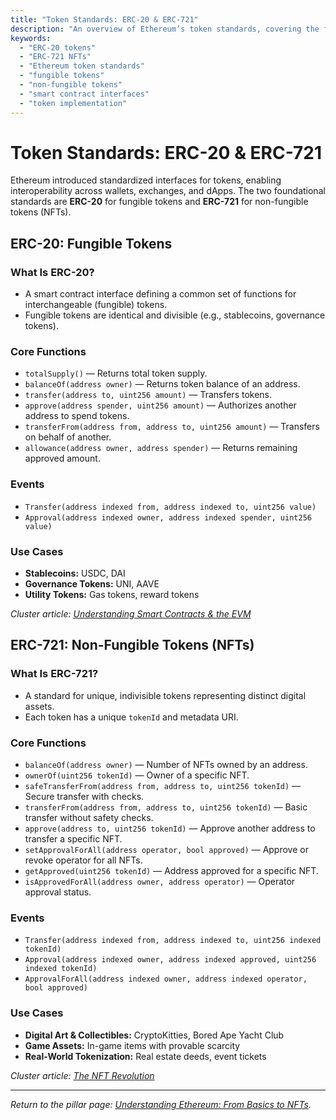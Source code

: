 ```yaml
---
title: "Token Standards: ERC-20 & ERC-721"
description: "An overview of Ethereum’s token standards, covering the fungible ERC-20 and non-fungible ERC-721 specifications, use cases, and implementation details."
keywords:
  - "ERC-20 tokens"
  - "ERC-721 NFTs"
  - "Ethereum token standards"
  - "fungible tokens"
  - "non-fungible tokens"
  - "smart contract interfaces"
  - "token implementation"
---
```


# Token Standards: ERC-20 & ERC-721

Ethereum introduced standardized interfaces for tokens, enabling interoperability across wallets, exchanges, and dApps. The two foundational standards are **ERC-20** for fungible tokens and **ERC-721** for non-fungible tokens (NFTs).

## ERC-20: Fungible Tokens

### What Is ERC-20?
- A smart contract interface defining a common set of functions for interchangeable (fungible) tokens.
- Fungible tokens are identical and divisible (e.g., stablecoins, governance tokens).

### Core Functions
- `totalSupply()` — Returns total token supply.
- `balanceOf(address owner)` — Returns token balance of an address.
- `transfer(address to, uint256 amount)` — Transfers tokens.
- `approve(address spender, uint256 amount)` — Authorizes another address to spend tokens.
- `transferFrom(address from, address to, uint256 amount)` — Transfers on behalf of another.
- `allowance(address owner, address spender)` — Returns remaining approved amount.

### Events
- `Transfer(address indexed from, address indexed to, uint256 value)`
- `Approval(address indexed owner, address indexed spender, uint256 value)`

### Use Cases
- **Stablecoins:** USDC, DAI
- **Governance Tokens:** UNI, AAVE
- **Utility Tokens:** Gas tokens, reward tokens

*Cluster article: [Understanding Smart Contracts & the EVM](/ethereum/smart-contracts-and-evm/)*

## ERC-721: Non-Fungible Tokens (NFTs)

### What Is ERC-721?
- A standard for unique, indivisible tokens representing distinct digital assets.
- Each token has a unique `tokenId` and metadata URI.

### Core Functions
- `balanceOf(address owner)` — Number of NFTs owned by an address.
- `ownerOf(uint256 tokenId)` — Owner of a specific NFT.
- `safeTransferFrom(address from, address to, uint256 tokenId)` — Secure transfer with checks.
- `transferFrom(address from, address to, uint256 tokenId)` — Basic transfer without safety checks.
- `approve(address to, uint256 tokenId)` — Approve another address to transfer a specific NFT.
- `setApprovalForAll(address operator, bool approved)` — Approve or revoke operator for all NFTs.
- `getApproved(uint256 tokenId)` — Address approved for a specific NFT.
- `isApprovedForAll(address owner, address operator)` — Operator approval status.

### Events
- `Transfer(address indexed from, address indexed to, uint256 indexed tokenId)`
- `Approval(address indexed owner, address indexed approved, uint256 indexed tokenId)`
- `ApprovalForAll(address indexed owner, address indexed operator, bool approved)`

### Use Cases
- **Digital Art & Collectibles:** CryptoKitties, Bored Ape Yacht Club
- **Game Assets:** In-game items with provable scarcity
- **Real-World Tokenization:** Real estate deeds, event tickets

*Cluster article: [The NFT Revolution](/ethereum/understanding-ethereum-basics-to-nfts/)*

---

_Return to the pillar page: [Understanding Ethereum: From Basics to NFTs](/ethereum/understanding-ethereum-basics-to-nfts/)._